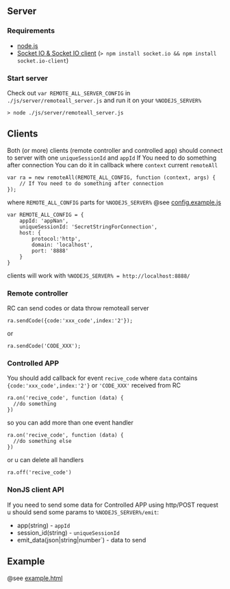 ## Server

### Requirements 
* [node.js](http://nodejs.org/) 
* [Socket IO & Socket IO client](http://socket.io) (`> npm install socket.io && npm install socket.io-client`)

### Start server

Check out `var REMOTE_ALL_SERVER_CONFIG` in `./js/server/remoteall_server.js` and run it on your `%NODEJS_SERVER%`

    > node ./js/server/remoteall_server.js

## Clients


Both (or more) clients (remote controller and controlled app) should connect  to server with one `uniqueSessionId` and `appId`
If You need to do something after connection You can do it in callback where `context` current `remoteAll`

    var ra = new remoteAll(REMOTE_ALL_CONFIG, function (context, args) {
        // If You need to do something after connection
    });

where `REMOTE_ALL_CONFIG` parts for `%NODEJS_SERVER%` @see [config.example.js](https://github.com/immosmart/remoteall/blob/master/js/config.example.js)

    var REMOTE_ALL_CONFIG = {
        appId: 'appNan',
        uniqueSessionId: 'SecretStringForConnection',
        host: {
            protocol:'http',
            domain: 'localhost',
            port: '8888'
        }
    }

clients will work with `%NODEJS_SERVER% = http://localhost:8888/`

### Remote controller 

RC can send codes or data throw remoteall server

    ra.sendCode({code:'xxx_code',index:'2'});
    
  or
  
    ra.sendCode('CODE_XXX');

### Controlled APP

You should add callback for event `recive_code` where `data` contains `{code:'xxx_code',index:'2'}` or `'CODE_XXX'` received from RC

    ra.on('recive_code', function (data) {
      //do something
    })
    
so you can add more than one event handler

    ra.on('recive_code', function (data) {
      //do something else
    })

or u can delete all handlers

    ra.off('recive_code')

### NonJS client API

If you need to send some data for Controlled APP using http/POST request u should send some params to `%NODEJS_SERVER%/emit`:
* app(string) - `appId`
* session_id(string) - `uniqueSessionId`
* emit_data(json|string|number`) - data to send

## Example

@see [example.html](https://github.com/immosmart/remoteall/blob/master/example.html)
